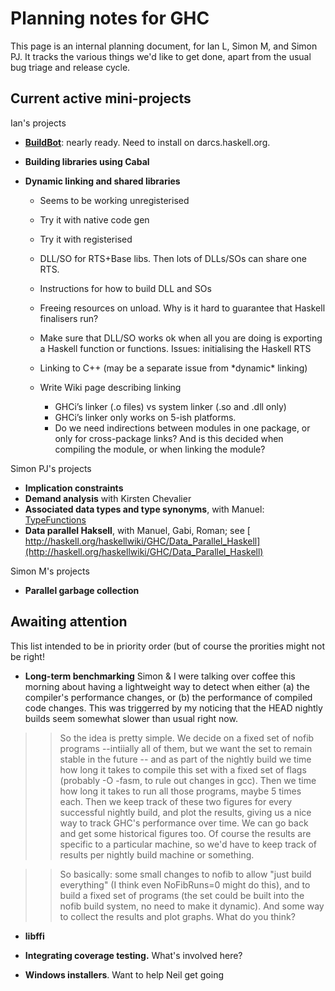 # Planning notes for GHC


This page is an internal planning document, for Ian L, Simon M, and Simon PJ. It tracks the various things we'd like to get done, apart from the usual bug triage and release cycle.

## Current active mini-projects


Ian's projects

- **[BuildBot](build-bot)**: nearly ready.  Need to install on darcs.haskell.org.

- **Building libraries using Cabal**

- **Dynamic linking and shared libraries**

  - Seems to be working unregisterised
  - Try it with native code gen 
  - Try it with registerised
  - DLL/SO for RTS+Base libs.  Then lots of DLLs/SOs can share one RTS.
  - Instructions for how to build DLL and SOs
  - Freeing resources on unload.  Why is it hard to guarantee that Haskell finalisers run?
  - Make sure that DLL/SO works ok when all you are doing is exporting a Haskell function or functions.  Issues: initialising the Haskell RTS
  - Linking to C++ (may be a separate issue from \*dynamic\* linking)
  - Write Wiki page describing linking

    - GHCi’s linker (.o files) vs system linker (.so and .dll only)
    - GHCi’s linker only works on 5-ish platforms.  
    - Do we need indirections between modules in one package, or only for cross-package links?  And is this decided when compiling the module, or when linking the module?


Simon PJ's projects

- **Implication constraints**
- **Demand analysis** with Kirsten Chevalier
- **Associated data types and type synonyms**, with Manuel: [TypeFunctions](type-functions)
- **Data parallel Haksell**, with Manuel, Gabi, Roman; see [ http://haskell.org/haskellwiki/GHC/Data_Parallel_Haskell](http://haskell.org/haskellwiki/GHC/Data_Parallel_Haskell)


Simon M's projects

- **Parallel garbage collection**

## Awaiting attention


This list intended to be in priority order (but of course the prorities might not be right!

- **Long-term benchmarking**  Simon & I were talking over coffee this morning about having a lightweight way to detect when either (a) the compiler's performance changes, or (b) the performance of compiled code changes.  This was triggerred by my noticing that the HEAD nightly builds seem somewhat slower than usual right now.

> >
> > So the idea is pretty simple.  We decide on a fixed set of nofib programs --intiially all of them, but we want the set to remain stable in the future -- and as part of the nightly build we time how long it takes to compile this set with a fixed set of flags (probably -O -fasm, to rule out changes in gcc).  Then we time how long it takes to run all those programs, maybe 5 times each.  Then we keep track of these two figures for every successful nightly build, and plot the results, giving us a nice way to track GHC's performance over time.  We can go back and get some historical figures too.  Of course the results are specific to a particular machine, so we'd have to keep track of results per nightly build machine or something.

> >
> > So basically: some small changes to nofib to allow "just build everything" (I think even NoFibRuns=0 might do this), and to build a fixed set of programs (the set could be built into the nofib build system, no need to make it dynamic).  And some way to collect the results and plot graphs.  What do you think?

- **libffi**

- **Integrating coverage testing.**  What's involved here?

- **Windows installers**. Want to help Neil get going
